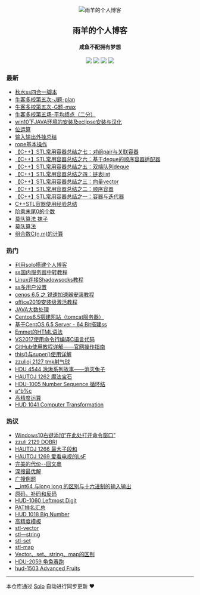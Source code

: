 <p align="center"><img alt="雨羊的个人博客" src="https://static.b3log.org/images/brand/solo-32.png"></p><h2 align="center">
雨羊的个人博客
</h2>

<h4 align="center">咸鱼不配拥有梦想</h4>
<p align="center"><a title="雨羊的个人博客" target="_blank" href="https://github.com/yanglongqi/solo-blog"><img src="https://img.shields.io/github/last-commit/yanglongqi/solo-blog.svg?style=flat-square&color=FF9900"></a>
<a title="GitHub repo size in bytes" target="_blank" href="https://github.com/yanglongqi/solo-blog"><img src="https://img.shields.io/github/repo-size/yanglongqi/solo-blog.svg?style=flat-square"></a>
<a title="Solo Version" target="_blank" href="https://github.com/88250/solo/releases"><img src="https://img.shields.io/badge/solo-3.6.7-f1e05a.svg?style=flat-square&color=blueviolet"></a>
<a title="Hits" target="_blank" href="https://github.com/88250/hits"><img src="https://hits.b3log.org/yanglongqi/solo-blog.svg"></a></p>

### 最新

* [秋水ss四合一脚本](https://www.rainsheep.top/articles/2019/12/03/1575384979104.html)
* [牛客多校第五次-J题-plan](https://www.rainsheep.top/articles/2019/12/03/1575384722059.html)
* [牛客多校第五次-G题-max](https://www.rainsheep.top/articles/2019/12/03/1575384591995.html)
* [ 牛客多校第五场-平均绩点（二分）](https://www.rainsheep.top/articles/2019/12/03/1575384407094.html)
* [win10下JAVA环境的安装及eclipse安装与汉化](https://www.rainsheep.top/articles/2019/12/03/1575384194057.html)
* [位运算](https://www.rainsheep.top/articles/2019/12/03/1575383563959.html)
* [输入输出外挂总结](https://www.rainsheep.top/articles/2019/12/03/1575383390362.html)
* [rope基本操作](https://www.rainsheep.top/articles/2019/12/03/1575383226457.html)
* [【C++】STL常用容器总结之七：对组pair与关联容器](https://www.rainsheep.top/articles/2019/12/03/1575383191775.html)
* [【C++】STL常用容器总结之六：基于deque的顺序容器适配器](https://www.rainsheep.top/articles/2019/12/03/1575383105229.html)
* [【C++】STL常用容器总结之五：双端队列deque](https://www.rainsheep.top/articles/2019/12/03/1575382986055.html)
* [【C++】STL常用容器总结之四：链表list](https://www.rainsheep.top/articles/2019/12/03/1575382915839.html)
* [【C++】STL常用容器总结之三：向量vector](https://www.rainsheep.top/articles/2019/12/03/1575382839840.html)
* [【C++】STL常用容器总结之二：顺序容器](https://www.rainsheep.top/articles/2019/12/03/1575382625050.html)
* [【C++】STL常用容器总结之一：容器与迭代器](https://www.rainsheep.top/articles/2019/12/03/1575382496743.html)
* [C++STL容器使用经验总结](https://www.rainsheep.top/articles/2019/12/03/1575382371647.html)
* [阶乘末尾0的个数](https://www.rainsheep.top/articles/2019/12/03/1575380460268.html)
* [莫队算法 袜子](https://www.rainsheep.top/articles/2019/12/03/1575380311235.html)
* [莫队算法](https://www.rainsheep.top/articles/2019/12/03/1575380056061.html)
* [组合数C(n,m)的计算](https://www.rainsheep.top/articles/2019/12/03/1575379716365.html)

### 热门

* [利用solo搭建个人博客](https://www.rainsheep.top/articles/2019/11/26/1574768448759.html)
* [ ss国内服务器中转教程](https://www.rainsheep.top/articles/2019/11/27/1574832516527.html)
* [Linux连接Shadowsocks教程](https://www.rainsheep.top/articles/2019/11/27/1574834487620.html)
* [ss多用户设置](https://www.rainsheep.top/articles/2019/12/02/1575297082354.html)
* [cenos 6.5 之 锐速加速器安装教程](https://www.rainsheep.top/articles/2019/12/02/1575297653373.html)
* [office2019安装级激活教程](https://www.rainsheep.top/articles/2019/12/02/1575297996107.html)
* [JAVA大数处理](https://www.rainsheep.top/articles/2019/12/03/1575379440940.html)
* [Centos6.5搭建网站（tomcat服务器）](https://www.rainsheep.top/articles/2019/12/02/1575295932463.html)
* [基于CentOS 6.5 Server - 64 Bit搭建ss](https://www.rainsheep.top/articles/2019/12/02/1575296686709.html)
* [Emmet的HTML语法](https://www.rainsheep.top/articles/2019/12/03/1575342660935.html)
* [VS2017使用命令行编译C语言代码](https://www.rainsheep.top/articles/2019/12/03/1575342765204.html)
* [GitHub使用教程详解——官网操作指南](https://www.rainsheep.top/articles/2019/12/03/1575344137526.html)
* [this()与super()使用详解](https://www.rainsheep.top/articles/2019/12/03/1575345084763.html)
* [zzulioj 2127 tmk射气球](https://www.rainsheep.top/articles/2019/12/03/1575345658197.html)
* [HDU 4544 湫湫系列故事——消灭兔子](https://www.rainsheep.top/articles/2019/12/03/1575345854198.html)
* [HAUTOJ 1262 魔法宝石](https://www.rainsheep.top/articles/2019/12/03/1575346620240.html)
* [HDU-1005 Number Sequence 循环结](https://www.rainsheep.top/articles/2019/12/03/1575347335905.html)
* [a^b%c](https://www.rainsheep.top/articles/2019/12/03/1575347445895.html)
* [高精度运算](https://www.rainsheep.top/articles/2019/12/03/1575351504012.html)
* [HUD 1041 Computer Transformation](https://www.rainsheep.top/articles/2019/12/03/1575372412637.html)

### 热议

* [Windows10右键添加“在此处打开命令窗口”](https://www.rainsheep.top/articles/2019/12/03/1575342092041.html)
* [zzuli 2129 DOBRI](https://www.rainsheep.top/articles/2019/12/03/1575346502036.html)
* [HAUTOJ 1266 最大子段和](https://www.rainsheep.top/articles/2019/12/03/1575346785207.html)
* [HAUTOJ 1269 爱看电视的LsF](https://www.rainsheep.top/articles/2019/12/03/1575346917311.html)
* [完美的代价--回文串](https://www.rainsheep.top/articles/2019/12/03/1575347043247.html)
* [深搜最优解](https://www.rainsheep.top/articles/2019/12/03/1575347098939.html)
* [广搜例题](https://www.rainsheep.top/articles/2019/12/03/1575347163169.html)
* [__int64 与long long 的区别与十六进制的输入输出](https://www.rainsheep.top/articles/2019/12/03/1575347217268.html)
* [原码，补码和反码](https://www.rainsheep.top/articles/2019/12/03/1575347249208.html)
* [HUD-1060 Leftmost Digit](https://www.rainsheep.top/articles/2019/12/03/1575347380440.html)
* [PAT排名汇总](https://www.rainsheep.top/articles/2019/12/03/1575349541564.html)
* [HUD 1018 Big Number](https://www.rainsheep.top/articles/2019/12/03/1575349667467.html)
* [高精度模板](https://www.rainsheep.top/articles/2019/12/03/1575370537367.html)
* [stl-vector](https://www.rainsheep.top/articles/2019/12/03/1575372810901.html)
* [stl—string](https://www.rainsheep.top/articles/2019/12/03/1575372908295.html)
* [stl-set](https://www.rainsheep.top/articles/2019/12/03/1575373024665.html)
* [stl-map](https://www.rainsheep.top/articles/2019/12/03/1575373410663.html)
* [Vector、set、string、map的区别](https://www.rainsheep.top/articles/2019/12/03/1575373540912.html)
* [HDU-2059 龟兔赛跑](https://www.rainsheep.top/articles/2019/12/03/1575373609335.html)
* [hud-1503 Advanced Fruits](https://www.rainsheep.top/articles/2019/12/03/1575373656726.html)

---

本仓库通过 [Solo](https://github.com/88250/solo) 自动进行同步更新 ❤️ 